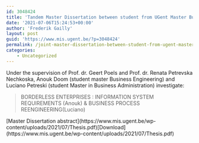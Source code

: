 ```yaml
---
id: 3048424
title: 'Tandem Master Dissertation between student from UGent Master Business Engineering and student UKLO Master in Business Administration'
date: '2021-07-06T15:24:53+00:00'
author: 'Frederik Gailly'
layout: post
guid: 'https://www.mis.ugent.be/?p=3048424'
permalink: /joint-master-dissertation-between-student-from-ugent-master-business-engineering-and-student-uklo-master-in-business-administration/
categories:
    - Uncategorized
---
```


Under the supervision of Prof. dr. Geert Poels and Prof. dr. Renata Petrevska Nechkoska, Anouk Doom (student master Business Engineering) and Luciano Petreski (student Master in Business Administration) investigate:

> BORDERLESS ENTERPRISES : INFORMATION SYSTEM REQUIREMENTS (Anouk) &amp; BUSINESS PROCESS REENGINEERING(Luciano)

<div class="wp-block-file">[Master Dissertation abstract](https://www.mis.ugent.be/wp-content/uploads/2021/07/Thesis.pdf)[Download](https://www.mis.ugent.be/wp-content/uploads/2021/07/Thesis.pdf)</div>